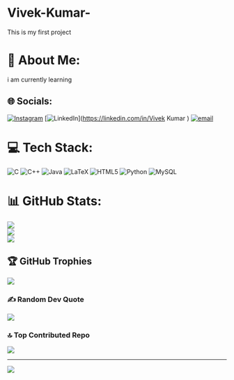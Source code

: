 # Vivek-Kumar-
This is my first project 
# 💫 About Me:
i am currently learning 


## 🌐 Socials:
[![Instagram](https://img.shields.io/badge/Instagram-%23E4405F.svg?logo=Instagram&logoColor=white)](https://instagram.com/vivek.singh_07) [![LinkedIn](https://img.shields.io/badge/LinkedIn-%230077B5.svg?logo=linkedin&logoColor=white)](https://linkedin.com/in/Vivek Kumar ) [![email](https://img.shields.io/badge/Email-D14836?logo=gmail&logoColor=white)](mailto:vivekkurauni@gmail.com) 

# 💻 Tech Stack:
![C](https://img.shields.io/badge/c-%2300599C.svg?style=for-the-badge&logo=c&logoColor=white) ![C++](https://img.shields.io/badge/c++-%2300599C.svg?style=for-the-badge&logo=c%2B%2B&logoColor=white) ![Java](https://img.shields.io/badge/java-%23ED8B00.svg?style=for-the-badge&logo=openjdk&logoColor=white) ![LaTeX](https://img.shields.io/badge/latex-%23008080.svg?style=for-the-badge&logo=latex&logoColor=white) ![HTML5](https://img.shields.io/badge/html5-%23E34F26.svg?style=for-the-badge&logo=html5&logoColor=white) ![Python](https://img.shields.io/badge/python-3670A0?style=for-the-badge&logo=python&logoColor=ffdd54) ![MySQL](https://img.shields.io/badge/mysql-4479A1.svg?style=for-the-badge&logo=mysql&logoColor=white)
# 📊 GitHub Stats:
![](https://github-readme-stats.vercel.app/api?username=Vivek-Kumar78&theme=radical&hide_border=false&include_all_commits=true&count_private=true)<br/>
![](https://nirzak-streak-stats.vercel.app/?user=Vivek-Kumar78&theme=radical&hide_border=false)<br/>
![](https://github-readme-stats.vercel.app/api/top-langs/?username=Vivek-Kumar78&theme=radical&hide_border=false&include_all_commits=true&count_private=true&layout=compact)

## 🏆 GitHub Trophies
![](https://github-profile-trophy.vercel.app/?username=Vivek-Kumar78&theme=radical&no-frame=false&no-bg=false&margin-w=4)

### ✍️ Random Dev Quote
![](https://quotes-github-readme.vercel.app/api?type=horizontal&theme=radical)

### 🔝 Top Contributed Repo
![](https://github-contributor-stats.vercel.app/api?username=Vivek-Kumar78&limit=5&theme=radical&combine_all_yearly_contributions=true)

---
[![](https://visitcount.itsvg.in/api?id=Vivek-Kumar78&icon=7&color=9)](https://visitcount.itsvg.in)

<!-- Proudly created with GPRM ( https://gprm.itsvg.in ) -->
